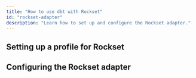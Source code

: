 ```yaml
---
title: "How to use dbt with Rockset"
id: "rockset-adapter"
description: "Learn how to set up and configure the Rockset adapter."
---
```


## Setting up a profile for Rockset

## Configuring the Rockset adapter
